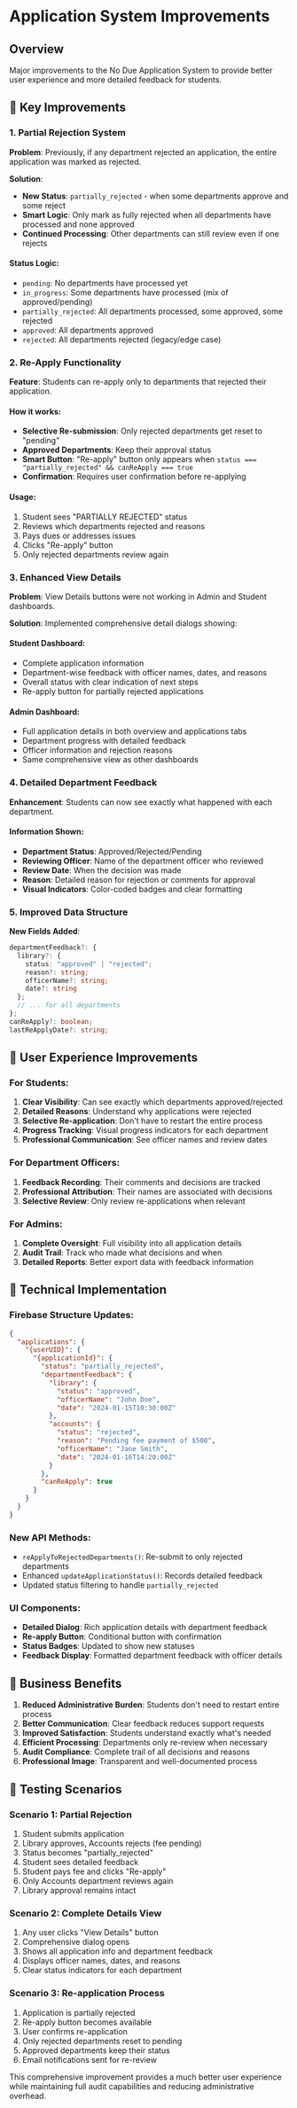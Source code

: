 # Application System Improvements

## Overview
Major improvements to the No Due Application System to provide better user experience and more detailed feedback for students.

## 🔧 Key Improvements

### 1. **Partial Rejection System**
**Problem**: Previously, if any department rejected an application, the entire application was marked as rejected.

**Solution**: 
- **New Status**: `partially_rejected` - when some departments approve and some reject
- **Smart Logic**: Only mark as fully rejected when all departments have processed and none approved
- **Continued Processing**: Other departments can still review even if one rejects

#### Status Logic:
- `pending`: No departments have processed yet
- `in_progress`: Some departments have processed (mix of approved/pending)
- `partially_rejected`: All departments processed, some approved, some rejected
- `approved`: All departments approved
- `rejected`: All departments rejected (legacy/edge case)

### 2. **Re-Apply Functionality**
**Feature**: Students can re-apply only to departments that rejected their application.

#### How it works:
- **Selective Re-submission**: Only rejected departments get reset to "pending"
- **Approved Departments**: Keep their approval status
- **Smart Button**: "Re-apply" button only appears when `status === "partially_rejected" && canReApply === true`
- **Confirmation**: Requires user confirmation before re-applying

#### Usage:
1. Student sees "PARTIALLY REJECTED" status
2. Reviews which departments rejected and reasons
3. Pays dues or addresses issues
4. Clicks "Re-apply" button
5. Only rejected departments review again

### 3. **Enhanced View Details**
**Problem**: View Details buttons were not working in Admin and Student dashboards.

**Solution**: Implemented comprehensive detail dialogs showing:

#### Student Dashboard:
- Complete application information
- Department-wise feedback with officer names, dates, and reasons
- Overall status with clear indication of next steps
- Re-apply button for partially rejected applications

#### Admin Dashboard:
- Full application details in both overview and applications tabs
- Department progress with detailed feedback
- Officer information and rejection reasons
- Same comprehensive view as other dashboards

### 4. **Detailed Department Feedback**
**Enhancement**: Students can now see exactly what happened with each department.

#### Information Shown:
- **Department Status**: Approved/Rejected/Pending
- **Reviewing Officer**: Name of the department officer who reviewed
- **Review Date**: When the decision was made
- **Reason**: Detailed reason for rejection or comments for approval
- **Visual Indicators**: Color-coded badges and clear formatting

### 5. **Improved Data Structure**
**New Fields Added**:
```typescript
departmentFeedback?: {
  library?: { 
    status: "approved" | "rejected"; 
    reason?: string; 
    officerName?: string; 
    date?: string 
  };
  // ... for all departments
};
canReApply?: boolean;
lastReApplyDate?: string;
```

## 🎯 User Experience Improvements

### For Students:
1. **Clear Visibility**: Can see exactly which departments approved/rejected
2. **Detailed Reasons**: Understand why applications were rejected
3. **Selective Re-application**: Don't have to restart the entire process
4. **Progress Tracking**: Visual progress indicators for each department
5. **Professional Communication**: See officer names and review dates

### For Department Officers:
1. **Feedback Recording**: Their comments and decisions are tracked
2. **Professional Attribution**: Their names are associated with decisions
3. **Selective Review**: Only review re-applications when relevant

### For Admins:
1. **Complete Oversight**: Full visibility into all application details
2. **Audit Trail**: Track who made what decisions and when
3. **Detailed Reports**: Better export data with feedback information

## 🔧 Technical Implementation

### Firebase Structure Updates:
```json
{
  "applications": {
    "{userUID}": {
      "{applicationId}": {
        "status": "partially_rejected",
        "departmentFeedback": {
          "library": {
            "status": "approved",
            "officerName": "John Doe",
            "date": "2024-01-15T10:30:00Z"
          },
          "accounts": {
            "status": "rejected",
            "reason": "Pending fee payment of $500",
            "officerName": "Jane Smith",
            "date": "2024-01-16T14:20:00Z"
          }
        },
        "canReApply": true
      }
    }
  }
}
```

### New API Methods:
- `reApplyToRejectedDepartments()`: Re-submit to only rejected departments
- Enhanced `updateApplicationStatus()`: Records detailed feedback
- Updated status filtering to handle `partially_rejected`

### UI Components:
- **Detailed Dialog**: Rich application details with department feedback
- **Re-apply Button**: Conditional button with confirmation
- **Status Badges**: Updated to show new statuses
- **Feedback Display**: Formatted department feedback with officer details

## 🎯 Business Benefits

1. **Reduced Administrative Burden**: Students don't need to restart entire process
2. **Better Communication**: Clear feedback reduces support requests
3. **Improved Satisfaction**: Students understand exactly what's needed
4. **Efficient Processing**: Departments only re-review when necessary
5. **Audit Compliance**: Complete trail of all decisions and reasons
6. **Professional Image**: Transparent and well-documented process

## 🧪 Testing Scenarios

### Scenario 1: Partial Rejection
1. Student submits application
2. Library approves, Accounts rejects (fee pending)
3. Status becomes "partially_rejected"
4. Student sees detailed feedback
5. Student pays fee and clicks "Re-apply"
6. Only Accounts department reviews again
7. Library approval remains intact

### Scenario 2: Complete Details View
1. Any user clicks "View Details" button
2. Comprehensive dialog opens
3. Shows all application info and department feedback
4. Displays officer names, dates, and reasons
5. Clear status indicators for each department

### Scenario 3: Re-application Process
1. Application is partially rejected
2. Re-apply button becomes available
3. User confirms re-application
4. Only rejected departments reset to pending
5. Approved departments keep their status
6. Email notifications sent for re-review

This comprehensive improvement provides a much better user experience while maintaining full audit capabilities and reducing administrative overhead.
